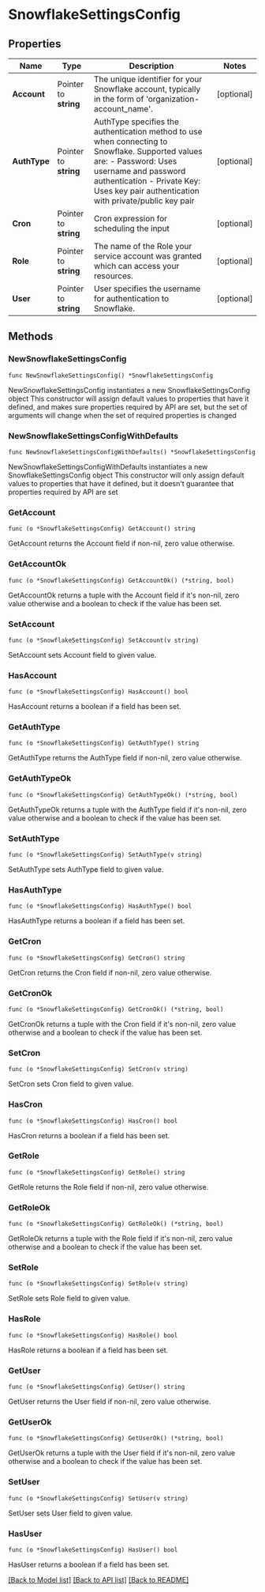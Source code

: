# SnowflakeSettingsConfig

## Properties

Name | Type | Description | Notes
------------ | ------------- | ------------- | -------------
**Account** | Pointer to **string** | The unique identifier for your Snowflake account, typically in the form of &#39;organization-account_name&#39;. | [optional] 
**AuthType** | Pointer to **string** | AuthType specifies the authentication method to use when connecting to Snowflake. Supported values are: - Password: Uses username and password authentication - Private Key: Uses key pair authentication with private/public key pair | [optional] 
**Cron** | Pointer to **string** | Cron expression for scheduling the input | [optional] 
**Role** | Pointer to **string** | The name of the Role your service account was granted which can access your resources. | [optional] 
**User** | Pointer to **string** | User specifies the username for authentication to Snowflake. | [optional] 

## Methods

### NewSnowflakeSettingsConfig

`func NewSnowflakeSettingsConfig() *SnowflakeSettingsConfig`

NewSnowflakeSettingsConfig instantiates a new SnowflakeSettingsConfig object
This constructor will assign default values to properties that have it defined,
and makes sure properties required by API are set, but the set of arguments
will change when the set of required properties is changed

### NewSnowflakeSettingsConfigWithDefaults

`func NewSnowflakeSettingsConfigWithDefaults() *SnowflakeSettingsConfig`

NewSnowflakeSettingsConfigWithDefaults instantiates a new SnowflakeSettingsConfig object
This constructor will only assign default values to properties that have it defined,
but it doesn't guarantee that properties required by API are set

### GetAccount

`func (o *SnowflakeSettingsConfig) GetAccount() string`

GetAccount returns the Account field if non-nil, zero value otherwise.

### GetAccountOk

`func (o *SnowflakeSettingsConfig) GetAccountOk() (*string, bool)`

GetAccountOk returns a tuple with the Account field if it's non-nil, zero value otherwise
and a boolean to check if the value has been set.

### SetAccount

`func (o *SnowflakeSettingsConfig) SetAccount(v string)`

SetAccount sets Account field to given value.

### HasAccount

`func (o *SnowflakeSettingsConfig) HasAccount() bool`

HasAccount returns a boolean if a field has been set.

### GetAuthType

`func (o *SnowflakeSettingsConfig) GetAuthType() string`

GetAuthType returns the AuthType field if non-nil, zero value otherwise.

### GetAuthTypeOk

`func (o *SnowflakeSettingsConfig) GetAuthTypeOk() (*string, bool)`

GetAuthTypeOk returns a tuple with the AuthType field if it's non-nil, zero value otherwise
and a boolean to check if the value has been set.

### SetAuthType

`func (o *SnowflakeSettingsConfig) SetAuthType(v string)`

SetAuthType sets AuthType field to given value.

### HasAuthType

`func (o *SnowflakeSettingsConfig) HasAuthType() bool`

HasAuthType returns a boolean if a field has been set.

### GetCron

`func (o *SnowflakeSettingsConfig) GetCron() string`

GetCron returns the Cron field if non-nil, zero value otherwise.

### GetCronOk

`func (o *SnowflakeSettingsConfig) GetCronOk() (*string, bool)`

GetCronOk returns a tuple with the Cron field if it's non-nil, zero value otherwise
and a boolean to check if the value has been set.

### SetCron

`func (o *SnowflakeSettingsConfig) SetCron(v string)`

SetCron sets Cron field to given value.

### HasCron

`func (o *SnowflakeSettingsConfig) HasCron() bool`

HasCron returns a boolean if a field has been set.

### GetRole

`func (o *SnowflakeSettingsConfig) GetRole() string`

GetRole returns the Role field if non-nil, zero value otherwise.

### GetRoleOk

`func (o *SnowflakeSettingsConfig) GetRoleOk() (*string, bool)`

GetRoleOk returns a tuple with the Role field if it's non-nil, zero value otherwise
and a boolean to check if the value has been set.

### SetRole

`func (o *SnowflakeSettingsConfig) SetRole(v string)`

SetRole sets Role field to given value.

### HasRole

`func (o *SnowflakeSettingsConfig) HasRole() bool`

HasRole returns a boolean if a field has been set.

### GetUser

`func (o *SnowflakeSettingsConfig) GetUser() string`

GetUser returns the User field if non-nil, zero value otherwise.

### GetUserOk

`func (o *SnowflakeSettingsConfig) GetUserOk() (*string, bool)`

GetUserOk returns a tuple with the User field if it's non-nil, zero value otherwise
and a boolean to check if the value has been set.

### SetUser

`func (o *SnowflakeSettingsConfig) SetUser(v string)`

SetUser sets User field to given value.

### HasUser

`func (o *SnowflakeSettingsConfig) HasUser() bool`

HasUser returns a boolean if a field has been set.


[[Back to Model list]](../README.md#documentation-for-models) [[Back to API list]](../README.md#documentation-for-api-endpoints) [[Back to README]](../README.md)



